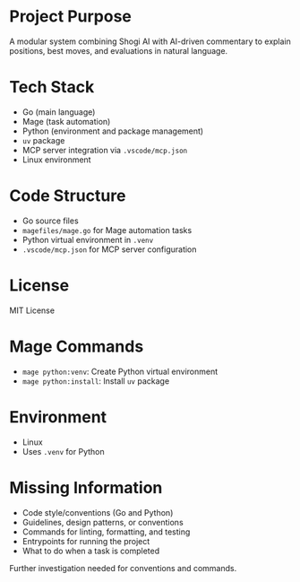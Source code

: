 # Project Purpose
A modular system combining Shogi AI with AI-driven commentary to explain positions, best moves, and evaluations in natural language.

# Tech Stack
- Go (main language)
- Mage (task automation)
- Python (environment and package management)
- `uv` package
- MCP server integration via `.vscode/mcp.json`
- Linux environment

# Code Structure
- Go source files
- `magefiles/mage.go` for Mage automation tasks
- Python virtual environment in `.venv`
- `.vscode/mcp.json` for MCP server configuration

# License
MIT License

# Mage Commands
- `mage python:venv`: Create Python virtual environment
- `mage python:install`: Install `uv` package

# Environment
- Linux
- Uses `.venv` for Python

# Missing Information
- Code style/conventions (Go and Python)
- Guidelines, design patterns, or conventions
- Commands for linting, formatting, and testing
- Entrypoints for running the project
- What to do when a task is completed

Further investigation needed for conventions and commands.